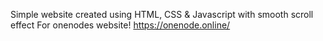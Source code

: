 Simple website created using HTML, CSS &amp; Javascript with smooth scroll effect For onenodes website! https://onenode.online/
